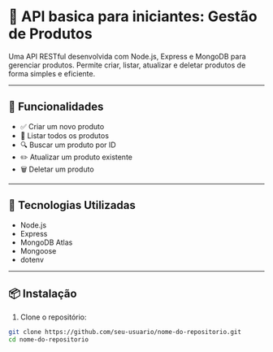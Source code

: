 # 🛒 API basica para iniciantes:  Gestão de Produtos

Uma API RESTful desenvolvida com Node.js, Express e MongoDB para gerenciar produtos. Permite criar, listar, atualizar e deletar produtos de forma simples e eficiente.

---

## 🚀 Funcionalidades

- ✅ Criar um novo produto
- 📄 Listar todos os produtos
- 🔍 Buscar um produto por ID
- ✏️ Atualizar um produto existente
- 🗑️ Deletar um produto

---

## 🧱 Tecnologias Utilizadas

- Node.js
- Express
- MongoDB Atlas
- Mongoose
- dotenv

---

## 📦 Instalação

1. Clone o repositório:

```bash
git clone https://github.com/seu-usuario/nome-do-repositorio.git
cd nome-do-repositorio
